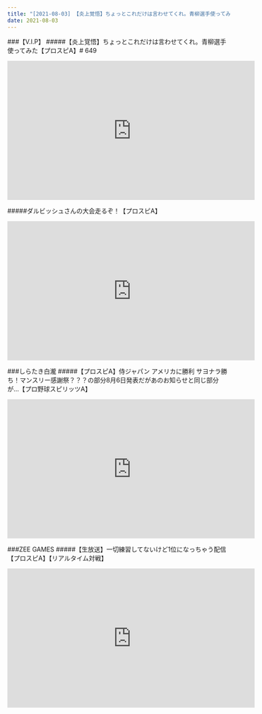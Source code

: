 ```yaml
---
title: "[2021-08-03] 【炎上覚悟】ちょっとこれだけは言わせてくれ。青柳選手使ってみた【プロスピA】# 649 他"
date: 2021-08-03
---
```

###【V.I.P】
#####【炎上覚悟】ちょっとこれだけは言わせてくれ。青柳選手使ってみた【プロスピA】# 649
<iframe width="560" height="315" src="https://www.youtube.com/embed/qKVQDKp2fKE" frameborder="0" allow="accelerometer; autoplay; clipboard-write; encrypted-media; gyroscope; picture-in-picture" allowfullscreen></iframe>

#####ダルビッシュさんの大会走るぞ！【プロスピA】
<iframe width="560" height="315" src="https://www.youtube.com/embed/h9_a_lDTJ_A" frameborder="0" allow="accelerometer; autoplay; clipboard-write; encrypted-media; gyroscope; picture-in-picture" allowfullscreen></iframe>

###しらたき白瀧
#####【プロスピA】侍ジャパン アメリカに勝利 サヨナラ勝ち！マンスリー感謝祭？？？の部分8月6日発表だがあのお知らせと同じ部分が…【プロ野球スピリッツA】
<iframe width="560" height="315" src="https://www.youtube.com/embed/LpAx-ZzugAI" frameborder="0" allow="accelerometer; autoplay; clipboard-write; encrypted-media; gyroscope; picture-in-picture" allowfullscreen></iframe>

###ZEE GAMES
#####【生放送】一切練習してないけど1位になっちゃう配信【プロスピA】【リアルタイム対戦】
<iframe width="560" height="315" src="https://www.youtube.com/embed/1r1hh8ihHn4" frameborder="0" allow="accelerometer; autoplay; clipboard-write; encrypted-media; gyroscope; picture-in-picture" allowfullscreen></iframe>


